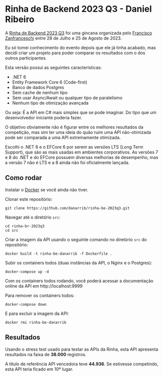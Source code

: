 # Rinha de Backend 2023 Q3 - Daniel Ribeiro

A [Rinha de Backend 2023 Q3](https://github.com/zanfranceschi/rinha-de-backend-2023-q3) foi uma gincana organizada pelo [Francisco Zanfranceschi](https://github.com/zanfranceschi) entre 28 de Julho e 25 de Agosto de 2023.

Eu só tomei conhecimento do evento depois que ele já tinha acabado, mas decidi criar um projeto para poder comparar os resultados com o dos outros participantes.

Esta versão possui as seguintes características:
* .NET 6
* Entity Framework Core 6 (Code-first)
* Banco de dados Postgres
* Sem cache de nenhum tipo
* Sem usar Async/Await ou qualquer tipo de paralelismo
* Nenhum tipo de otimização avançada

Ou seja: É a API em C# mais simples que se pode imaginar. Do tipo que um desenvolvedor iniciante poderia fazer.

O objetivo obviamente não é figurar entre os melhores resultados da competição, mas sim ter uma ideia do quão ruim uma API não-otimizada pode ser comparada a uma API extremamente otimizada.

Escolhi o .NET 6 e o EFCore 6 por serem as versões LTS (Long Term Support), que são as mais usadas em ambientes corporativos. As versões 7 e 8 do .NET e do EFCore possuem diversas melhorias de desempenho, mas a versão 7 não é LTS e a 8 ainda não foi oficialmente lançada.

## Como rodar

Instalar o [Docker](https://www.docker.com/) se você ainda não tiver.

Clonar este repositório: 
```
git clone https://github.com/danarrib/rinha-be-2023q3.git
```

Navegar até o diretório ```src```:
```
cd rinha-br-2023q3
cd src
```

Criar a imagem da API usando o seguinte comando no diretório ```src``` do repositório:
```
docker build -t rinha-be-danarrib -f Dockerfile .
```

Subir os containers todos (duas instâncias da API, o Nginx e o Postgres):
```
docker-compose up -d
```

Com os containers todos rodando, você poderá acessar a documentação online da API em http://localhost:9999

Para remover os containers todos:
```
docker-compose down
```

E para excluir a imagem da API:
```
docker rmi rinha-be-danarrib
```

## Resultados

Usando o stress test usado para testar as APIs da Rinha, esta API apresenta resultados na faixa de **38.000** registros.

A título de referência API vencedora teve **44.936**. Se estivesse competindo, esta API teria ficado em 10º lugar.

